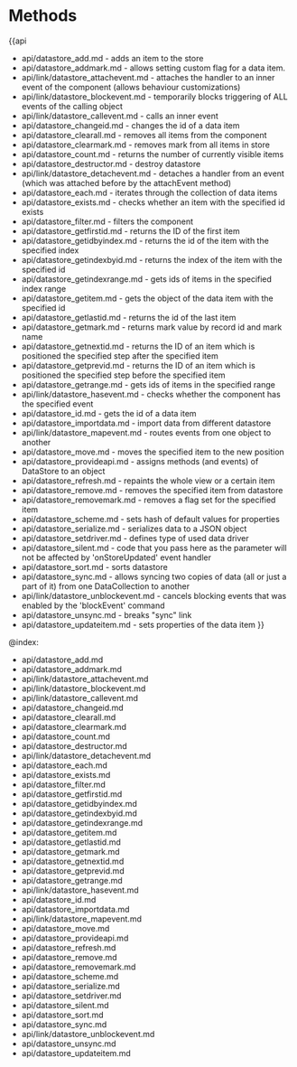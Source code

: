 Methods
=======

{{api
- api/datastore_add.md - adds an item to the store
- api/datastore_addmark.md - allows setting custom flag for a data item.
- api/link/datastore_attachevent.md - attaches the handler to an inner event of the component (allows behaviour customizations)
- api/link/datastore_blockevent.md - temporarily blocks triggering of ALL events of the calling object
- api/link/datastore_callevent.md - calls an inner event
- api/datastore_changeid.md - changes the id of a data item
- api/datastore_clearall.md - removes all items from the component
- api/datastore_clearmark.md - removes mark from all items in store
- api/datastore_count.md - returns the number of currently visible items
- api/datastore_destructor.md - destroy datastore
- api/link/datastore_detachevent.md - detaches a handler from an event (which was attached before by the attachEvent method)
- api/datastore_each.md - iterates through the collection of data items
- api/datastore_exists.md - checks whether an item with the specified id exists
- api/datastore_filter.md - filters the component
- api/datastore_getfirstid.md - returns the ID of the first item
- api/datastore_getidbyindex.md - returns the id of the item with the specified index
- api/datastore_getindexbyid.md - returns the index of the item with the specified id
- api/datastore_getindexrange.md - gets ids of items in the specified index range
- api/datastore_getitem.md - gets the object of the data item with the specified id
- api/datastore_getlastid.md - returns the id of the last item
- api/datastore_getmark.md - returns mark value by record id and mark name
- api/datastore_getnextid.md - returns the ID of an item which is positioned the specified step after the specified item
- api/datastore_getprevid.md - returns the ID of an item which is positioned the specified step before the specified item
- api/datastore_getrange.md - gets ids of items in the specified range
- api/link/datastore_hasevent.md - checks whether the component has the specified event
- api/datastore_id.md - gets the id of a data item
- api/datastore_importdata.md - import data from different datastore
- api/link/datastore_mapevent.md - routes events from one object to another
- api/datastore_move.md - moves the specified item to the new position
- api/datastore_provideapi.md - assigns methods (and events) of DataStore to an object
- api/datastore_refresh.md - repaints the whole view or a certain item
- api/datastore_remove.md - removes the specified item from datastore
- api/datastore_removemark.md - removes a flag set for the specified item
- api/datastore_scheme.md - sets hash of default values for properties
- api/datastore_serialize.md - serializes data to a JSON object
- api/datastore_setdriver.md - defines type of used data driver
- api/datastore_silent.md - code that you pass here as the parameter will not be affected by 'onStoreUpdated' event handler
- api/datastore_sort.md - sorts datastore
- api/datastore_sync.md - allows syncing two copies of data (all or just a part of it) from one DataCollection to another
- api/link/datastore_unblockevent.md - cancels blocking events that was enabled by the 'blockEvent' command
- api/datastore_unsync.md - breaks "sync" link
- api/datastore_updateitem.md - sets properties of the data item
}}

@index:
- api/datastore_add.md
- api/datastore_addmark.md
- api/link/datastore_attachevent.md
- api/link/datastore_blockevent.md
- api/link/datastore_callevent.md
- api/datastore_changeid.md
- api/datastore_clearall.md
- api/datastore_clearmark.md
- api/datastore_count.md
- api/datastore_destructor.md
- api/link/datastore_detachevent.md
- api/datastore_each.md
- api/datastore_exists.md
- api/datastore_filter.md
- api/datastore_getfirstid.md
- api/datastore_getidbyindex.md
- api/datastore_getindexbyid.md
- api/datastore_getindexrange.md
- api/datastore_getitem.md
- api/datastore_getlastid.md
- api/datastore_getmark.md
- api/datastore_getnextid.md
- api/datastore_getprevid.md
- api/datastore_getrange.md
- api/link/datastore_hasevent.md
- api/datastore_id.md
- api/datastore_importdata.md
- api/link/datastore_mapevent.md
- api/datastore_move.md
- api/datastore_provideapi.md
- api/datastore_refresh.md
- api/datastore_remove.md
- api/datastore_removemark.md
- api/datastore_scheme.md
- api/datastore_serialize.md
- api/datastore_setdriver.md
- api/datastore_silent.md
- api/datastore_sort.md
- api/datastore_sync.md
- api/link/datastore_unblockevent.md
- api/datastore_unsync.md
- api/datastore_updateitem.md


